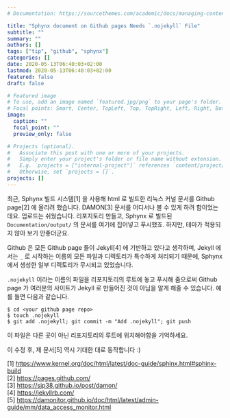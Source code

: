 ```yaml
---
# Documentation: https://sourcethemes.com/academic/docs/managing-content/

title: "Sphynx document on Github pages Needs `.nojekyll` File"
subtitle: ""
summary: ""
authors: []
tags: ["tip", "github", "sphynx"]
categories: []
date: 2020-05-13T06:40:03+02:00
lastmod: 2020-05-13T06:40:03+02:00
featured: false
draft: false

# Featured image
# To use, add an image named `featured.jpg/png` to your page's folder.
# Focal points: Smart, Center, TopLeft, Top, TopRight, Left, Right, BottomLeft, Bottom, BottomRight.
image:
  caption: ""
  focal_point: ""
  preview_only: false

# Projects (optional).
#   Associate this post with one or more of your projects.
#   Simply enter your project's folder or file name without extension.
#   E.g. `projects = ["internal-project"]` references `content/project/deep-learning/index.md`.
#   Otherwise, set `projects = []`.
projects: []
---
```


최근, Sphynx 빌드 시스템[1] 을 사용해 html 로 빌드한 리눅스 커널 문서를 Github
page[2] 에 올리려 했습니다.  DAMON[3] 문서를 어디서나 볼 수 있게 하려
함이었는데요.  업로드는 쉬웠습니다.  리포지토리 만들고, Sphynx 로 빌드된
``Documentation/output/`` 의 문서를 여기에 집어넣고 푸시했죠.  하지만, 테마가
적용되지 않아 보기 안좋더군요.

Github 은 모든 Github page 들이 Jekyll[4] 에 기반하고 있다고 생각하며, Jekyll
에서는 `_` 로 시작하는 이름의 모든 파일과 디렉토리가 특수하게 처리되기 때문에,
Sphynx 에서 생성한 일부 디렉토리가 무시되고 있었습니다.

`.nojekyll` 이라는 이름의 파일을 리포지토리의 루트에 놓고 푸시해 줌으로써
Github page 가 여러분의 사이트가 Jekyll 로 만들어진 것이 아님을 알게 해줄 수
있습니다.  예를 들면 다음과 같습니다.

```
$ cd <your github page repo>
$ touch .nojekyll
$ git add .nojekyll; git commit -m "Add .nojekyll"; git push
```

이 파일은 다른 곳이 아닌 리포지토리의 루트에 위치해야함을 기억하세요.

이 수정 후, 제 문서[5] 역시 기대한 대로 동작합니다 :)

[1] https://www.kernel.org/doc/html/latest/doc-guide/sphinx.html#sphinx-build  
[2] https://pages.github.com/  
[3] https://sjp38.github.io/post/damon/  
[4] https://jekyllrb.com/  
[5] https://damonitor.github.io/doc/html/latest/admin-guide/mm/data_access_monitor.html
